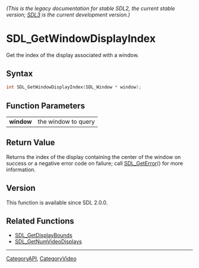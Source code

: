 ###### (This is the legacy documentation for stable SDL2, the current stable version; [SDL3](https://wiki.libsdl.org/SDL3/) is the current development version.)
# SDL_GetWindowDisplayIndex

Get the index of the display associated with a window.

## Syntax

```c
int SDL_GetWindowDisplayIndex(SDL_Window * window);

```

## Function Parameters

|                |                     |
| -------------- | ------------------- |
| **window**     | the window to query |

## Return Value

Returns the index of the display containing the center of the window on
success or a negative error code on failure; call
[SDL_GetError](SDL_GetError)() for more information.

## Version

This function is available since SDL 2.0.0.

## Related Functions

* [SDL_GetDisplayBounds](SDL_GetDisplayBounds)
* [SDL_GetNumVideoDisplays](SDL_GetNumVideoDisplays)

----
[CategoryAPI](CategoryAPI), [CategoryVideo](CategoryVideo)


